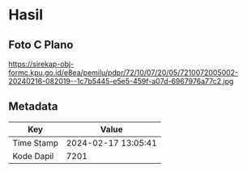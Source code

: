 # Hasil

## Foto C Plano

https://sirekap-obj-formc.kpu.go.id/e8ea/pemilu/pdpr/72/10/07/20/05/7210072005002-20240216-082019--1c7b5445-e5e5-459f-a07d-6967976a77c2.jpg


## Metadata

| Key        | Value               |
| ---------- | ------------------- |
| Time Stamp | 2024-02-17 13:05:41 |
| Kode Dapil | 7201                |




